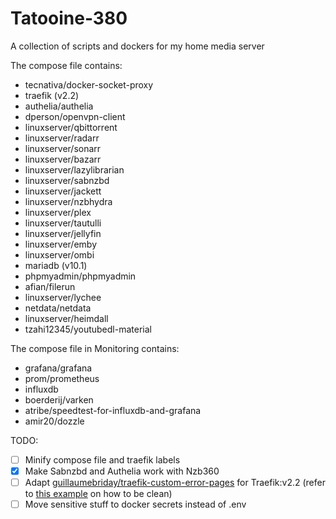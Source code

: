# Tatooine-380
A collection of scripts and dockers for my home media server

The compose file contains:
- tecnativa/docker-socket-proxy
- traefik (v2.2)
- authelia/authelia
- dperson/openvpn-client
- linuxserver/qbittorrent
- linuxserver/radarr
- linuxserver/sonarr
- linuxserver/bazarr
- linuxserver/lazylibrarian
- linuxserver/sabnzbd
- linuxserver/jackett
- linuxserver/nzbhydra
- linuxserver/plex
- linuxserver/tautulli
- linuxserver/jellyfin
- linuxserver/emby
- linuxserver/ombi
- mariadb (v10.1)
- phpmyadmin/phpmyadmin
- afian/filerun
- linuxserver/lychee
- netdata/netdata
- linuxserver/heimdall
- tzahi12345/youtubedl-material

The compose file in Monitoring contains:
- grafana/grafana
- prom/prometheus
- influxdb
- boerderij/varken
- atribe/speedtest-for-influxdb-and-grafana
- amir20/dozzle

TODO:
- [ ] Minify compose file and traefik labels
- [X] Make Sabnzbd and Authelia work with Nzb360
- [ ] Adapt [guillaumebriday/traefik-custom-error-pages](https://github.com/guillaumebriday/traefik-custom-error-pages) for Traefik:v2.2 (refer to [this example](https://github.com/jamescurtin/traefik-proxy) on how to be clean)
- [ ] Move sensitive stuff to docker secrets instead of .env
